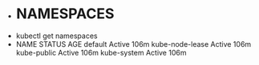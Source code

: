 - # NAMESPACES
- kubectl get namespaces
- NAME              STATUS   AGE
  default           Active   106m
  kube-node-lease   Active   106m
  kube-public       Active   106m
  kube-system       Active   106m